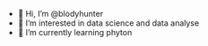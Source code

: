 - 👋 Hi, I’m @blodyhunter
- 👀 I’m interested in data science and data analyse
- 🌱 I’m currently learning phyton


<!---
blodyhunter/blodyhunter is a ✨ special ✨ repository because its `README.md` (this file) appears on your GitHub profile.
You can click the Preview link to take a look at your changes.
--->
